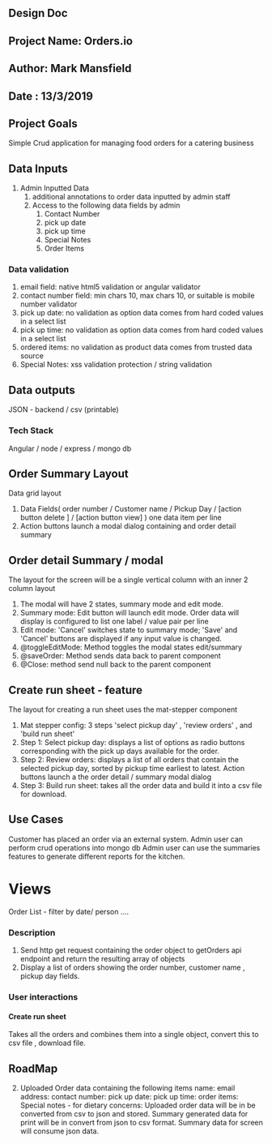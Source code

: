 ## Design Doc

## Project Name: Orders.io

## Author: Mark Mansfield

## Date : 13/3/2019

## Project Goals

Simple Crud application for managing food orders for a catering business

## Data Inputs



1. Admin Inputted Data
   1. additional annotations to order data inputted by admin staff
   2. Access to the following data fields by admin
      1. Contact Number
      2. pick up date
      3. pick up time
      4. Special Notes
      5. Order Items



### Data validation

1.  email field: native html5 validation or angular validator
2.  contact number field: min chars 10, max chars 10, or suitable is mobile number validator
3.  pick up date: no validation as option data comes from hard coded values in a select list
4.  pick up time: no validation as option data comes from hard coded values in a select list
5.  ordered items: no validation as product data comes from trusted data source
6.  Special Notes: xss validation protection / string validation

## Data outputs

JSON - backend / csv (printable)

### Tech Stack

Angular / node / express / mongo db

## Order Summary Layout

Data grid layout

1. Data Fields( order number / Customer name / Pickup Day / [action button delete ] / [action button view] ) one data item per line
2. Action buttons launch a modal dialog containing and order detail summary

## Order detail Summary / modal

The layout for the screen will be a single vertical column with an inner 2 column layout

1. The modal will have 2 states, summary mode and edit mode.
2. Summary mode: Edit button will launch edit mode. Order data will display is configured to list one label / value pair per line
3. Edit mode: 'Cancel' switches state to summary mode; 'Save' and 'Cancel' buttons are displayed if any input value is changed.
4. @toggleEditMode: Method toggles the modal states edit/summary
5. @saveOrder: Method sends data back to parent component
6. @Close: method send null back to the parent component

## Create run sheet - feature

The layout for creating a run sheet uses the mat-stepper component

1. Mat stepper config: 3 steps 'select pickup day' , 'review orders' , and 'build run sheet'
2. Step 1: Select pickup day: displays a list of options as radio buttons corresponding with the pick up days available for the order.
3. Step 2: Review orders: displays a list of all orders that contain the selected pickup day, sorted by pickup time earliest to latest. Action buttons launch a the order detail / summary modal dialog
4. Step 3: Build run sheet: takes all the order data and build it into a csv file for download.



## Use Cases

Customer has placed an order via an external system.
Admin user can perform crud operations into mongo db
Admin user can use the summaries features to generate different reports for the kitchen.

# Views

Order List - filter by date/ person ....

### Description

1. Send http get request containing the order object to getOrders api endpoint and return the resulting array of objects
2. Display a list of orders showing the order number, customer name , pickup day fields.

### User interactions

#### Create run sheet

Takes all the orders and combines them into a single object, convert this to csv file , download file.

## RoadMap
2. Uploaded Order data containing the following items
   name:
   email address:
   contact number:
   pick up date:
   pick up time:
   order items:
   Special notes - for dietary concerns:
Uploaded order data will be in be converted from csv to json and stored.
Summary generated data for print will be in convert from json to csv format.
Summary data for screen will consume json data.
